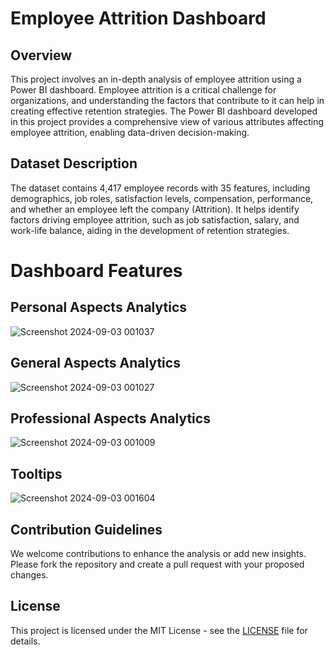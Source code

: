 # Employee Attrition Dashboard 

## Overview
This project involves an in-depth analysis of employee attrition using a Power BI dashboard. Employee attrition is a critical challenge for organizations, and understanding the factors that contribute to it can help in creating effective retention strategies. The Power BI dashboard developed in this project provides a comprehensive view of various attributes affecting employee attrition, enabling data-driven decision-making.

## Dataset Description

The dataset contains 4,417 employee records with 35 features, including demographics, job roles, satisfaction levels, compensation, performance, and whether an employee left the company (Attrition). It helps identify factors driving employee attrition, such as job satisfaction, salary, and work-life balance, aiding in the development of retention strategies.

# Dashboard Features


## Personal Aspects Analytics
![Screenshot 2024-09-03 001037](https://github.com/user-attachments/assets/a646dc57-78a3-4473-a6ae-be989d6fd2d7)



## General Aspects Analytics

![Screenshot 2024-09-03 001027](https://github.com/user-attachments/assets/7b00d0d0-0a75-4c67-81eb-d4c3846e5af0)





## Professional Aspects Analytics

![Screenshot 2024-09-03 001009](https://github.com/user-attachments/assets/be968f41-c219-495f-bc33-0d43f7b3fbcc)




## Tooltips

![Screenshot 2024-09-03 001604](https://github.com/user-attachments/assets/03453bfb-8f6a-42ae-92fd-a4f123333eda)


## Contribution Guidelines

We welcome contributions to enhance the analysis or add new insights. Please fork the repository and create a pull request with your proposed changes.

## License

This project is licensed under the MIT License - see the [LICENSE](LICENSE) file for details.

